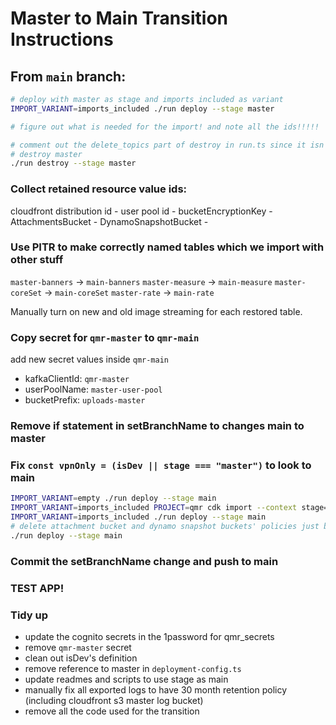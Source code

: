 # Master to Main Transition Instructions

## From `main` branch:

```sh
# deploy with master as stage and imports included as variant
IMPORT_VARIANT=imports_included ./run deploy --stage master

# figure out what is needed for the import! and note all the ids!!!!!

# comment out the delete_topics part of destroy in run.ts since it isn't going to exist for master/main
# destroy master
./run destroy --stage master
```

### Collect retained resource value ids:

cloudfront distribution id -
user pool id -
bucketEncryptionKey -
AttachmentsBucket -
DynamoSnapshotBucket -

### Use PITR to make correctly named tables which we import with other stuff

`master-banners` -> `main-banners`
`master-measure` -> `main-measure`
`master-coreSet` -> `main-coreSet`
`master-rate` -> `main-rate`

Manually turn on new and old image streaming for each restored table.

### Copy secret for `qmr-master` to `qmr-main`

add new secret values inside `qmr-main`

- kafkaClientId: `qmr-master`
- userPoolName: `master-user-pool`
- bucketPrefix: `uploads-master`

### Remove if statement in setBranchName to changes main to master

### Fix `const vpnOnly = (isDev || stage === "master")` to look to main

```sh
IMPORT_VARIANT=empty ./run deploy --stage main
IMPORT_VARIANT=imports_included PROJECT=qmr cdk import --context stage=main --force
IMPORT_VARIANT=imports_included ./run deploy --stage main
# delete attachment bucket and dynamo snapshot buckets' policies just before deploying
./run deploy --stage main
```

### Commit the setBranchName change and push to main

### TEST APP!

### Tidy up

- update the cognito secrets in the 1password for qmr_secrets
- remove `qmr-master` secret
- clean out isDev's definition
- remove reference to master in `deployment-config.ts`
- update readmes and scripts to use stage as main
- manually fix all exported logs to have 30 month retention policy (including cloudfront s3 master log bucket)
- remove all the code used for the transition
